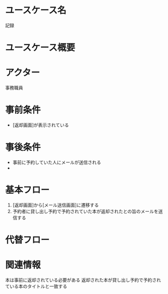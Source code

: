 <!-- 記録 -->
# ユースケース名
記録
# ユースケース概要

# アクター
事務職員
# 事前条件
- [返却画面]が表示されている
# 事後条件
- 事前に予約していた人にメールが送信される
- 
# 基本フロー
1. [返却画面]から[メール送信画面]に遷移する
2. 予約者に貸し出し予約で予約されていた本が返却されたとの旨のメールを送信する
# 代替フロー


# 関連情報
本は事前に返却されている必要がある
返却された本が貸し出し予約で予約されている本のタイトルと一致する